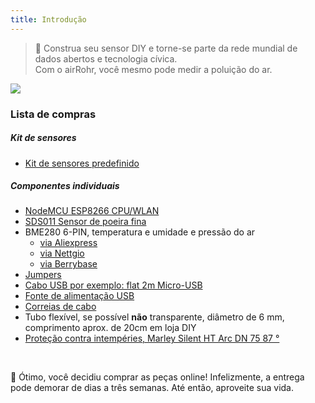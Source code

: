 ```yaml
---
title: Introdução
---
```

> 🚧 Construa seu sensor DIY e torne-se parte da rede mundial de dados abertos e tecnologia cívica. <br> Com o airRohr, você mesmo pode medir a poluição do ar.


<img src="../docs/airrohr/particulate-matter-air-quality-sensor-kit.jpeg" loading="lazy"/>

### Lista de compras
##### Kit de sensores
* [Kit de sensores predefinido](https://nettigo.eu/products/luftdaten-org-pl-kit-sds011-bme280)

##### Componentes individuais
* [NodeMCU ESP8266 CPU/WLAN](https://www.aliexpress.com/wholesale?groupsort=1&SortType=price_asc&SearchText=nodemcu+v3+esp8266+ch340)
* [SDS011 Sensor de poeira fina](http://www.aliexpress.com/wholesale?groupsort=1&SortType=price_asc&SearchText=sds011) 
* BME280 6-PIN, temperatura e umidade e pressão do ar
  - [via Aliexpress](https://www.aliexpress.com/wholesale?catId=0&initiative_id=SB_20200308040440&SearchText=bme280+-5V+%2B3.3V)
  - [via Nettgio](https://nettigo.eu/products/module-pressure-humidity-and-temperature-sensor-bosch-bme280)
  - [via Berrybase](https://www.berrybase.de/sensoren-module/feuchtigkeit/gy-bme280-breakout-board-3in1-sensor-f-252-r-temperatur-luftfeuchtigkeit-und-luftdruck?c=92)
* [Jumpers](http://www.aliexpress.com/wholesale?groupsort=1&SortType=price_asc&SearchText=Dupont+cable+20cm+female-female)
* [Cabo USB por exemplo: flat 2m Micro-USB](https://www.aliexpress.com/wholesale?catId=0&initiative_id=SB_20200308040708&SearchText=micro+usb+flat+cable+2m)
* [Fonte de alimentação USB](https://www.aliexpress.com/wholesale?catId=0&initiative_id=SB_20200308040834&SearchText=single+micro+usb+eu+power+supply)
* [Correias de cabo](https://www.aliexpress.com/wholesale?catId=0&initiative_id=SB_20200308040852&SearchText=cable+straps)
* Tubo flexível, se possível **não** transparente, diâmetro de 6 mm, comprimento aprox. de 20cm em loja DIY 
* [Proteção contra intempéries, Marley Silent HT Arc DN 75 87 °](https://www.bauhaus.info/rohrsysteme/marley-ht-bogen-/p/13625028)


<br>

🙌 Ótimo, você decidiu comprar as peças online!
Infelizmente, a entrega pode demorar de dias a três semanas.
Até então, aproveite sua vida️.